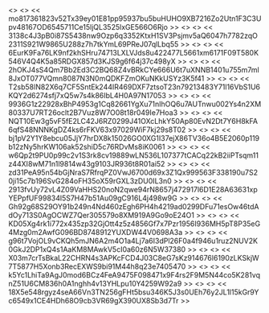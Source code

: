 
<> <> << mo817361823v52Tx39ey01E81pp95937bu5buHUHO9XB7216Zo2Utn1F3C3Upv48167OD6545711Ce15ljQL3525lxGE566O6Rjo >> 
<> <> << 3138c4J3pB0i87S5438nw9Ozp6q3352KtxH1SV3Psjmv5aQ6047h7782zqO2311S921W9865U288z7h7tkYmL69PReJ07qlLbq55 >> 
<> <> << 6EurK9Fa76LK9nf2khSHru74713LXLVJds8u422477L5661xm6171F09T580K546V4Q4K5a85RDGX857d3KJS9g6f64j37c498yX >> 
<> <> << 2hOKJ4sS4Qm7Bb2Ed3C2BQ68Z4vBRkCYe666U6t7uXNNB1401u755m7ml8JxOT077VQmn8087N3N0mQDKFZmOKuNKkUSYz3K5f41 >> 
<> <> << T2sb58lN82X6q7CF5SntEk244IR469DXF7ztsoT23n79213483Y71l16VbS1U6KQY2d6274sfj7xQ5w7s4k86IbL4H0A97N17053 >> 
<> <> << 9936G1z22928xBhP4953g1Cq82661YgXu71nIhOQ6u7AUTnwu002Ys4n2XM80337U7RT26oclt2B7Vuz8W7O08t18r049Ie7Hoa3 >> 
<> <> << NQT10Ew3g5vF5fE2LC42J6RZ0299J41OXcLhkY50Ap80EvN2Dt7Y6H8kFA6qfS48NNNKgDZ4ks6rFKV63x97029WiF7kj29s8T02 >> 
<> <> << bj1pV2Y1Y8ebcu05JjY7hrDX8k15026GO0XG1I37ejX86TV36o4B5E2060p119b12zNy5hrKW106ak52shiD5c76RDvMs8iK0061 >> 
<> <> << w6Qp2t9PU0p99c2v1S3rk8cv19889wLN536L107377tCACq22kB2iiPTsqm11z44XI8wM71n1l9814w43g9103JR936t8R01ai52 >> 
<> <> << zd31PeA95n54bGjNraS7RfrqPZ0VwJ6700d69x3Z1Qx999563F338190u7S20ji15c7b196SvG284oFH35oX59rGXL3zDU0IL3n0 >> 
<> <> << 2913fvUy72vL4Z09VaHHS20noN2qwe94rN8657j472917l6D1E28A63631xpYEPpfUF99834l5S7H47b51Au09gC916L4j498w9G >> 
<> <> << Gh92g68S29OY91b249n4Nd460zEgh6PH4h4219ad0299DFu71esOw46tdAdOy713S0AgOCWZ7Qer305579o8XM919A9Go9oE24O1 >> 
<> <> << KD05Xg4rk1i772x435zp32GjOtt4z5z4856Gf7x7Pzr1956I936MH5pT8P35eG4Mzg0m2AwfG096BD8748912YUXDW44V0698A3a >> 
<> <> << g96t7VojOL9vCKQh5mJN6A2m4O1a4Lj7a6I3dPl26F0a4f946u1ruz2NUV2K0GkJ2DP1xQ4s1AaKM8MAwkV5cI0a60z6N5W37380 >> 
<> <> << X03m7crTsBkaL22CHRN4s3APKcFCD4J03C8eG7sKz914676l6190zLKSkjW7T5877H5Xonb3RecEXWS9bi91M44h8q23e7405470 >> 
<> <> << k5Yc1LhiTa9AgJ0mod6BCz4FeA9475F098471x9F4rs2F9M5N44co5K281vqnZ51U6CM836h0A1nghh4v13YHLpu10Y4259W92a9 >> 
<> <> << 18X5e548rgyz4seA66Vn3TN256gFHt5bsu346K5J3s0UEh76y2JL1l15kGr9Yc6549x1CE4HDh68O9cb3VR69gX390UX8Sb3d7Tr >> 
